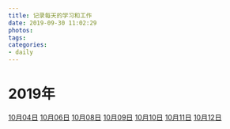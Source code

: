 ```yaml
---
title: 记录每天的学习和工作
date: 2019-09-30 11:02:29
photos:
tags: 
categories:
- daily
---
```


# 2019年

[10月04日](/daily/2019/1004.html) [10月06日](/daily/2019/1006.html) [10月08日](/daily/2019/1008.html) [10月09日](/daily/2019/1009.html) [10月10日](/daily/2019/1010.html) [10月11日](/daily/2019/1011.html) [10月12日](/daily/2019/1012.html)